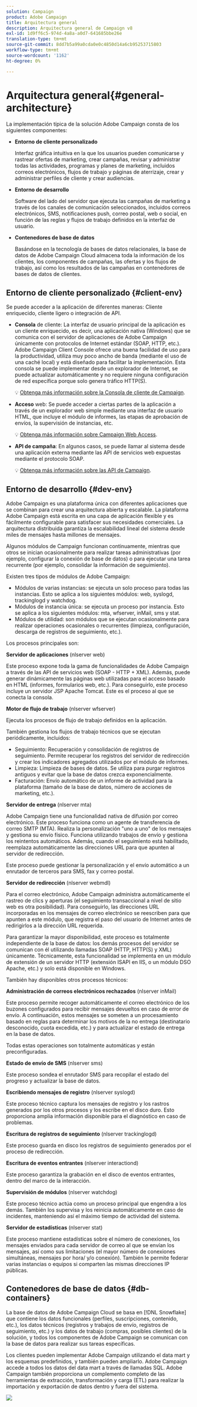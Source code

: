 ```yaml
---
solution: Campaign
product: Adobe Campaign
title: Arquitectura general
description: Arquitectura general de Campaign v8
exl-id: 1d9ff6c5-974d-4a8a-a0d7-641685bbe26e
translation-type: tm+mt
source-git-commit: 8dd7b5a99a0cda0e0c4850d14a6cb95253715803
workflow-type: tm+mt
source-wordcount: '1162'
ht-degree: 0%

---
```


# Arquitectura general{#general-architecture}

La implementación típica de la solución Adobe Campaign consta de los siguientes componentes:

* **Entorno de cliente personalizado**

   Interfaz gráfica intuitiva en la que los usuarios pueden comunicarse y rastrear ofertas de marketing, crear campañas, revisar y administrar todas las actividades, programas y planes de marketing, incluidos correos electrónicos, flujos de trabajo y páginas de aterrizaje, crear y administrar perfiles de cliente y crear audiencias.

* **Entorno de desarrollo**

   Software del lado del servidor que ejecuta las campañas de marketing a través de los canales de comunicación seleccionados, incluidos correos electrónicos, SMS, notificaciones push, correo postal, web o social, en función de las reglas y flujos de trabajo definidos en la interfaz de usuario.

* **Contenedores de base de datos**

   Basándose en la tecnología de bases de datos relacionales, la base de datos de Adobe Campaign Cloud almacena toda la información de los clientes, los componentes de campañas, las ofertas y los flujos de trabajo, así como los resultados de las campañas en contenedores de bases de datos de clientes.

## Entorno de cliente personalizado {#client-env}

Se puede acceder a la aplicación de diferentes maneras: Cliente enriquecido, cliente ligero o integración de API.

* **Consola** de cliente: La interfaz de usuario principal de la aplicación es un cliente enriquecido, es decir, una aplicación nativa (Windows) que se comunica con el servidor de aplicaciones de Adobe Campaign únicamente con protocolos de Internet estándar (SOAP, HTTP, etc.). Adobe Campaign Client Console ofrece una buena facilidad de uso para la productividad, utiliza muy poco ancho de banda (mediante el uso de una caché local) y está diseñado para facilitar la implementación. Esta consola se puede implementar desde un explorador de Internet, se puede actualizar automáticamente y no requiere ninguna configuración de red específica porque solo genera tráfico HTTP(S).

   :bulb: [Obtenga más información sobre la Consola de cliente de Campaign](../start/connect.md).

* **Acceso** web: Se puede acceder a ciertas partes de la aplicación a través de un explorador web simple mediante una interfaz de usuario HTML, que incluye el módulo de informes, las etapas de aprobación de envíos, la supervisión de instancias, etc.

   :bulb: [Obtenga más información sobre Campaign Web Access](../start/connect.md).

* **API de campaña**: En algunos casos, se puede llamar al sistema desde una aplicación externa mediante las API de servicios web expuestas mediante el protocolo SOAP.

   :bulb: [Obtenga más información sobre las API de Campaign](../dev/api.md).

## Entorno de desarrollo {#dev-env}

Adobe Campaign es una plataforma única con diferentes aplicaciones que se combinan para crear una arquitectura abierta y escalable. La plataforma Adobe Campaign está escrita en una capa de aplicación flexible y es fácilmente configurable para satisfacer sus necesidades comerciales. La arquitectura distribuida garantiza la escalabilidad lineal del sistema desde miles de mensajes hasta millones de mensajes.

Algunos módulos de Campaign funcionan continuamente, mientras que otros se inician ocasionalmente para realizar tareas administrativas (por ejemplo, configurar la conexión de base de datos) o para ejecutar una tarea recurrente (por ejemplo, consolidar la información de seguimiento).

Existen tres tipos de módulos de Adobe Campaign:

* Módulos de varias instancias: se ejecuta un solo proceso para todas las instancias. Esto se aplica a los siguientes módulos: web, syslogd, trackinglogd y watchdog.
* Módulos de instancia única: se ejecuta un proceso por instancia. Esto se aplica a los siguientes módulos: mta, wfserver, inMail, sms y stat.
* Módulos de utilidad: son módulos que se ejecutan ocasionalmente para realizar operaciones ocasionales o recurrentes (limpieza, configuración, descarga de registros de seguimiento, etc.).

Los procesos principales son:

**Servidor de aplicaciones**  (nlserver web)

Este proceso expone toda la gama de funcionalidades de Adobe Campaign a través de las API de servicios web (SOAP - HTTP + XML). Además, puede generar dinámicamente las páginas web utilizadas para el acceso basado en HTML (informes, formularios web, etc.). Para conseguirlo, este proceso incluye un servidor JSP Apache Tomcat. Este es el proceso al que se conecta la consola.

**Motor de flujo de trabajo**  (nlserver wfserver)

Ejecuta los procesos de flujo de trabajo definidos en la aplicación.

También gestiona los flujos de trabajo técnicos que se ejecutan periódicamente, incluidos:

* Seguimiento: Recuperación y consolidación de registros de seguimiento. Permite recuperar los registros del servidor de redirección y crear los indicadores agregados utilizados por el módulo de informes.
* Limpieza: Limpieza de bases de datos. Se utiliza para purgar registros antiguos y evitar que la base de datos crezca exponencialmente.
* Facturación: Envío automático de un informe de actividad para la plataforma (tamaño de la base de datos, número de acciones de marketing, etc.).

**Servidor de entrega**  (nlserver mta)

Adobe Campaign tiene una funcionalidad nativa de difusión por correo electrónico. Este proceso funciona como un agente de transferencia de correo SMTP (MTA). Realiza la personalización &quot;uno a uno&quot; de los mensajes y gestiona su envío físico. Funciona utilizando trabajos de envío y gestiona los reintentos automáticos. Además, cuando el seguimiento está habilitado, reemplaza automáticamente las direcciones URL para que apunten al servidor de redirección.

Este proceso puede gestionar la personalización y el envío automático a un enrutador de terceros para SMS, fax y correo postal.

**Servidor de redirección**  (nlserver webmdl)

Para el correo electrónico, Adobe Campaign administra automáticamente el rastreo de clics y aperturas (el seguimiento transaccional a nivel de sitio web es otra posibilidad). Para conseguirlo, las direcciones URL incorporadas en los mensajes de correo electrónico se reescriben para que apunten a este módulo, que registra el paso del usuario de Internet antes de redirigirlos a la dirección URL requerida.

Para garantizar la mayor disponibilidad, este proceso es totalmente independiente de la base de datos: los demás procesos del servidor se comunican con él utilizando llamadas SOAP (HTTP, HTTP(S) y XML) únicamente. Técnicamente, esta funcionalidad se implementa en un módulo de extensión de un servidor HTTP (extensión ISAPI en IIS, o un módulo DSO Apache, etc.) y solo está disponible en Windows.

También hay disponibles otros procesos técnicos:

**Administración de correos electrónicos rechazados**  (nlserver inMail)

Este proceso permite recoger automáticamente el correo electrónico de los buzones configurados para recibir mensajes devueltos en caso de error de envío. A continuación, estos mensajes se someten a un procesamiento basado en reglas para determinar los motivos de la no entrega (destinatario desconocido, cuota excedida, etc.) y para actualizar el estado de entrega en la base de datos.

Todas estas operaciones son totalmente automáticas y están preconfiguradas.

**Estado de envío de SMS**  (nlserver sms)

Este proceso sondea el enrutador SMS para recopilar el estado del progreso y actualizar la base de datos.

**Escribiendo mensajes de registro**  (nlserver syslogd)

Este proceso técnico captura los mensajes de registro y los rastros generados por los otros procesos y los escribe en el disco duro. Esto proporciona amplia información disponible para el diagnóstico en caso de problemas.

**Escritura de registros de seguimiento**  (nlserver trackinglogd)

Este proceso guarda en disco los registros de seguimiento generados por el proceso de redirección.

**Escritura de eventos entrantes**  (nlserver interactiond)

Este proceso garantiza la grabación en el disco de eventos entrantes, dentro del marco de la interacción.

**Supervisión de módulos**  (nlserver watchdog)

Este proceso técnico actúa como un proceso principal que engendra a los demás. También los supervisa y los reinicia automáticamente en caso de incidentes, manteniendo así el máximo tiempo de actividad del sistema.

**Servidor de estadísticas**  (nlserver stat)

Este proceso mantiene estadísticas sobre el número de conexiones, los mensajes enviados para cada servidor de correo al que se envían los mensajes, así como sus limitaciones (el mayor número de conexiones simultáneas, mensajes por hora/ y/o conexión). También le permite federar varias instancias o equipos si comparten las mismas direcciones IP públicas.

## Contenedores de base de datos {#db-containers}

La base de datos de Adobe Campaign Cloud se basa en [!DNL Snowflake] que contiene los datos funcionales (perfiles, suscripciones, contenido, etc.), los datos técnicos (registros y trabajos de envío, registros de seguimiento, etc.) y los datos de trabajo (compras, posibles clientes) de la solución, y todos los componentes de Adobe Campaign se comunican con la base de datos para realizar sus tareas específicas.

Los clientes pueden implementar Adobe Campaign utilizando el data mart y los esquemas predefinidos, y también pueden ampliarlo. Adobe Campaign accede a todos los datos del data mart a través de llamadas SQL. Adobe Campaign también proporciona un complemento completo de las herramientas de extracción, transformación y carga (ETL) para realizar la importación y exportación de datos dentro y fuera del sistema.

![](assets/data-flow-diagram.png)
